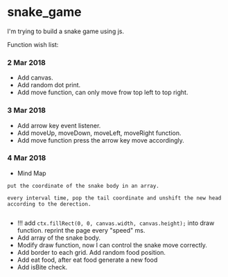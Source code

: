 # snake_game

I'm trying to build a snake game using js.

Function wish list:

### 2 Mar 2018
- Add canvas.
- Add random dot print.
- Add move function, can only move frow top left to top right.

### 3 Mar 2018
- Add arrow key event listener.
- Add moveUp, moveDown, moveLeft, moveRight function.
- Add move function press the arrow key move accordingly.

### 4 Mar 2018
- Mind Map
```
put the coordinate of the snake body in an array.

every interval time, pop the tail coordinate and unshift the new head according to the derection. 


```
- !!! add ```ctx.fillRect(0, 0, canvas.width, canvas.height);``` into draw function. reprint the page every "speed" ms.
- Add array of the snake body.
- Modify draw function, now I can control the snake move correctly.
- Add border to each grid. Add random food position.
- Add eat food, after eat food generate a new food
- Add isBite check. 